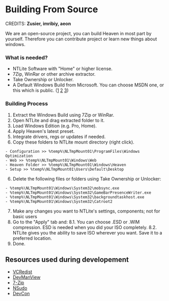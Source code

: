 # Building From Source

CREDITS: **Zusier, imribiy, aeon**


We are an open-source project, you can build Heaven in most part by yourself.
Therefore you can contribute project or learn new things about windows.

### What is needed? 

- NTLite Software with "Home" or higher license.
- 7Zip, WinRar or other archive extractor.
- Take Ownership or Unlocker.
- A Default Windows Build from Microsoft. You can choose MSDN one, or this which is public.
([1](https://tb.rg-adguard.net/) [2](https://www.heidoc.net/joomla/technology-science/microsoft/67-microsoft-windows-iso-download-tool) [3](https://uupdump.net))

### Building Process

1. Extract the Windows Build using 7Zip or WinRar.
2. Open NTLite and drag extracted folder to it.
3. Load Windows Edition (e.g. Pro, Home).
4. Apply Heaven's latest preset.
5. Integrate drivers, regs or updates if needed.
5. Copy these folders to NTLite mount directory (right click).
  ```
  - Configuration >> %temp%\NLTmpMount01\ProgramFiles\Windows Optimization
  - Web >> %temp%\NLTmpMount01\Windows\Web
  - Heaven Folder >> %temp%\NLTmpMount01\Windows\Heaven
  - Setup >> %temp%\NLTmpMount01\Users\Default\Desktop
  ```
6. Delete the following files or folders using Take Ownership or Unlocker:
  ```
  - %temp%\NLTmpMount01\Windows\System32\mobsync.exe
  - %temp%\NLTmpMount01\Windows\System32\GameBarPresenceWriter.exe
  - %temp%\NLTmpMount01\Windows\System32\backgroundtaskhost.exe
  - %temp%\NLTmpMount01\Windows\System32\Catroot2
  ```
7. Make any changes you want to NTLite's settings, components; not for basic users
8. Go to the "Apply" tab and:
8.1. You can choose .ESD or .WIM compression. ESD is needed when you did your ISO completely.
8.2. NTLite gives you the ability to save ISO wherever you want. Save it to a preferred location.
9. Done.

## Resources used during developement
- [VCRedist](https://github.com/abbodi1406/vcredist)
- [DevManView](https://www.nirsoft.net/utils/device_manager_view.html)
- [7-Zip](https://www.7-zip.org)
- [NSudo](https://github.com/m2team/NSudo)
- [DevCon](https://docs.microsoft.com/en-us/windows-hardware/drivers/devtest/devcon)
